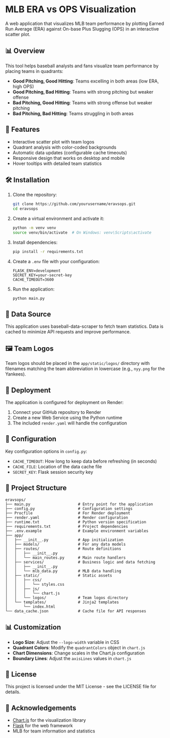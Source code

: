 # MLB ERA vs OPS Visualization

A web application that visualizes MLB team performance by plotting Earned Run Average (ERA) against On-base Plus Slugging (OPS) in an interactive scatter plot.

## 📊 Overview

This tool helps baseball analysts and fans visualize team performance by placing teams in quadrants:

- **Good Pitching, Good Hitting**: Teams excelling in both areas (low ERA, high OPS)
- **Good Pitching, Bad Hitting**: Teams with strong pitching but weaker offense
- **Bad Pitching, Good Hitting**: Teams with strong offense but weaker pitching
- **Bad Pitching, Bad Hitting**: Teams struggling in both areas

## 🚀 Features

- Interactive scatter plot with team logos
- Quadrant analysis with color-coded backgrounds
- Automatic data updates (configurable cache timeouts)
- Responsive design that works on desktop and mobile
- Hover tooltips with detailed team statistics

## 🛠️ Installation

1. Clone the repository:
   ```bash
   git clone https://github.com/yourusername/eravsops.git
   cd eravsops
   ```

2. Create a virtual environment and activate it:
   ```bash
   python -m venv venv
   source venv/bin/activate  # On Windows: venv\Scripts\activate
   ```

3. Install dependencies:
   ```bash
   pip install -r requirements.txt
   ```

4. Create a `.env` file with your configuration:
   ```
   FLASK_ENV=development
   SECRET_KEY=your-secret-key
   CACHE_TIMEOUT=3600
   ```

5. Run the application:
   ```bash
   python main.py
   ```

## 🔄 Data Source

This application uses baseball-data-scraper to fetch team statistics. Data is cached to minimize API requests and improve performance.

## 🖼️ Team Logos

Team logos should be placed in the `app/static/logos/` directory with filenames matching the team abbreviation in lowercase (e.g., `nyy.png` for the Yankees).

## 📱 Deployment

The application is configured for deployment on Render:

1. Connect your GitHub repository to Render
2. Create a new Web Service using the Python runtime
3. The included `render.yaml` will handle the configuration

## 📝 Configuration

Key configuration options in `config.py`:

- `CACHE_TIMEOUT`: How long to keep data before refreshing (in seconds)
- `CACHE_FILE`: Location of the data cache file
- `SECRET_KEY`: Flask session security key

## 📂 Project Structure

```
eravsops/
├── main.py                     # Entry point for the application
├── config.py                   # Configuration settings
├── Procfile                    # For Render deployment
├── render.yaml                 # Render configuration
├── runtime.txt                 # Python version specification
├── requirements.txt            # Project dependencies
├── .env.example                # Example environment variables
├── app/
│   ├── __init__.py             # App initialization
│   ├── models/                 # For any data models
│   ├── routes/                 # Route definitions
│   │   ├── __init__.py
│   │   └── main_routes.py      # Main route handlers
│   ├── services/               # Business logic and data fetching
│   │   ├── __init__.py
│   │   └── mlb_data.py         # MLB data handling
│   ├── static/                 # Static assets
│   │   ├── css/
│   │   │   └── styles.css
│   │   ├── js/
│   │   │   └── chart.js
│   │   └── logos/              # Team logos directory
│   └── templates/              # Jinja2 templates
│       └── index.html
└── data_cache.json             # Cache file for API responses
```

## 📊 Customization

- **Logo Size**: Adjust the `--logo-width` variable in CSS
- **Quadrant Colors**: Modify the `quadrantColors` object in `chart.js`
- **Chart Dimensions**: Change scales in the Chart.js configuration
- **Boundary Lines**: Adjust the `axisLines` values in `chart.js`

## 📄 License

This project is licensed under the MIT License - see the LICENSE file for details.

## 🙏 Acknowledgements

- [Chart.js](https://www.chartjs.org/) for the visualization library
- [Flask](https://flask.palletsprojects.com/) for the web framework
- MLB for team information and statistics